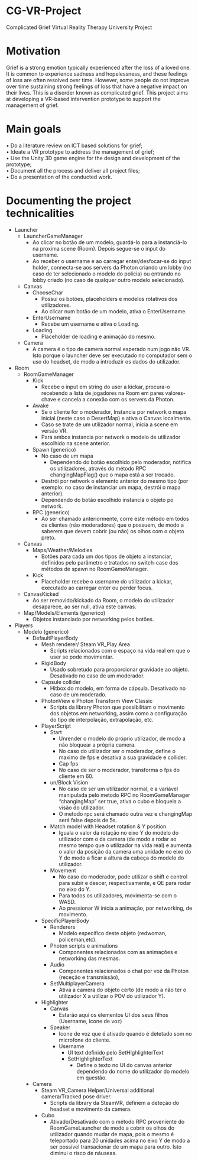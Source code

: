 # CG-VR-Project
Complicated Grief Virtual Reality Therapy University Project 

# Motivation
Grief is a strong emotion typically experienced after the loss of a loved one. It is common to experience sadness and hopelessness, and these feelings of loss are often resolved over time. However, some people do not improve over time sustaining strong feelings of loss that have a negative impact on their lives. This is a disorder known as complicated grief.
This project aims at developing a VR-based intervention prototype to support the management of grief.

# Main goals
• Do a literature review on ICT based solutions for grief;  
• Ideate a VR prototype to address the management of grief;  
• Use the Unity 3D game engine for the design and development of the prototype;  
• Document all the process and deliver all project files;  
• Do a presentation of the conducted work.  

# Documenting the project technicalities
- Launcher
  - LauncherGameManager
    - Ao clicar no botão de um modelo, guardá-lo para a instanciá-lo na proxima scene (Room). Depois segue-se o input do username.
    - Ao receber o username e ao carregar enter/desfocar-se do input holder, connecta-se aos servers da Photon criando um lobby (no caso de ter selecionado o modelo do policia) ou entrando no lobby criado (no caso de qualquer outro modelo selecionado).
  - Canvas
    - ChooseChar
      - Possui os botões, placeholders e modelos rotativos dos utilizadores.
      - Ao clicar num botão de um modelo, ativa o EnterUsername.
    - EnterUsername
      - Recebe um username e ativa o Loading.
    - Loading
      - Placeholder de loading e animação do mesmo.
  - Camera
    - A camera é o tipo de camera normal esperado num jogo não VR. Isto porque o launcher deve ser executado no computador sem o uso do headset, de modo a introduzir os dados do utilizador.
- Room
  - RoomGameManager
    - Kick
      - Recebe o input em string do user a kickar, procura-o recebendo a lista de jogadores na Room em pares valores-chave e cancela a conexão com os servers da Photon.
    - Awake
      - Se o cliente for o moderador, Instancia por network o mapa inicial (neste caso o DesertMap) e ativa o Canvas localmente.
      - Caso se trate de um utilizador normal, inicia a scene em versão VR.
      - Para ambos instancia por network o modelo de utilizador escolhido na scene anterior.
    - Spawn (generico)
      - No caso de um mapa
        - Dependendo do botão escolhido pelo moderador, notifica os utilizadores, através do método RPC changingMapFlag() que o mapa está a ser trocado.
      - Destrói por network o elemento anterior do mesmo tipo (por exemplo: no caso de instanciar um mapa, destrói o mapa anterior).
      - Dependendo do botão escolhido instancia o objeto po network.
    - RPC (generico)
      - Ao ser chamado anteriormente, corre este método em todos os clientes (não moderadores) que o possuem, de modo a saberem que devem cobrir (ou não) os olhos com o objeto preto.
  - Canvas
    - Maps/Weather/Melodies
      - Botões para cada um dos tipos de objeto a instanciar, definidos pelo parâmetro e tratados no switch-case dos métodos de spawn no RoomGameManager. 
    - Kick
      - Placeholder recebe o username do utilizador a kickar, executado ao carregar enter ou perder focus.
  - CanvasKicked
    - Ao ser removido/kickado da Room, o modelo do utilizador desaparece, ao ser null, ativa este canvas.
  - Map/Models/Elements (generico)
    - Objetos instanciado por networking pelos botões.
- Players
  - Modelo (generico)
    - DefaultPlayerBody
      - Mesh renderer/ Steam VR_Play Area
        - Scripts relacionados com o espaço na vida real em que o user se pode movimentar.
      - RigidBody
        - Usado sobretudo para proporcionar gravidade ao objeto. Desativado no caso de um moderador.
      - Capsule collider
        - Hitbox do modelo, em forma de cápsula. Desativado no caso de um moderado.
      - PhotonView e Photon Transform View Classic
        - Scripts da library Photon que possibilitam o movimento dos objetos em networking, assim como a configuração do tipo de interpolação, extrapolação, etc.
      - PlayerScript
        - Start
          - Unrender o modelo do próprio utilizador, de modo a não bloquear a própria camera.
          - No caso do utilizador ser o moderador, define o maximo de fps e desativa a sua gravidade e collider.    
          - Cap fps
          - No caso de ser o moderador, transforma o fps do cliente em 60.
        - un/Block Vision
          - No caso de ser um utilizador normal, e a variável manipulada pelo metodo RPC no RoomGameManager “changingMap” ser true, ativa o cubo e bloqueia a visão do utilizador.
          - O metodo rpc será chamado outra vez e changingMap será false depois de 5s.
        - Match model with Headset rotation & Y position
          - Iguala o valor da rotação no eixo Y do modelo do utilizador com o da camera (de modo a rodar ao mesmo tempo que o utilizador na vida real) e aumenta o valor da posição da camera uma unidade no eixo do Y de modo a ficar a altura da cabeça do modelo do utilizador.
        - Movement
          - No caso do moderador, pode utilizar o shift e control para subir e descer, respectivamente, e QE para rodar no eixo do Y.
          - Para todos os utilizadores, movimenta-se com o WASD.
          - Ao pressionar W inicia a animação, por networking, de movimento.
      - SpecificPlayerBody
        - Renderers
          - Modelo específico deste objeto (redwoman, policeman,etc).
        - Photon scripts e animations
          - Componentes relacionados com as animações e networking das mesmas.
        - Audio
          - Componentes relacionados o chat por voz da Photon (receção e transmissão),
        - SetMultiplayerCamera
          - Ativa a camera do objeto certo (de modo a não ter o utilizador X a utilizar o POV do utilizador Y).
      - Highlighter
        - Canvas 
          - Estarão aqui os elementos UI dos seus filhos (Username, icone de voz)
        - Speaker
          - Icone de voz que é ativado quando é detetado som no microfone do cliente.
          - Username
            - UI text definido pelo SetHIghlighterText
            - SetHighlighterText
              - Define o texto no UI do canvas anterior dependendo do nome do utilizador do modelo em questão.
    - Camera
      - Steam VR_Camera Helper/Universal additional camera/Tracked pose driver.
        - Scripts da library da SteamVR, definem a deteção do headset e movimento da camera.
      - Cubo
        - Ativado/Desativado com o método RPC proveniente do RoomGameLauncher de modo a cobrir os olhos do utilizador quando mudar de mapa, pois o mesmo é teleportado para 20 unidades acima no eixo Y de modo a ser possível transacionar de um mapa para outro. Isto diminui o risco de náuseas.
